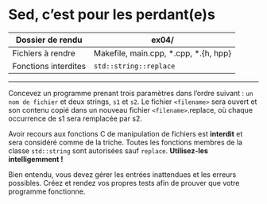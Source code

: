 # Sed, c’est pour les perdant(e)s

| Dossier de rendu | ex04/ |
| ----- | ----- |
| Fichiers à rendre | Makefile, main.cpp, *.cpp, *.{h, hpp} |
| Fonctions interdites | `std::string::replace`|
---
Concevez un programme prenant trois paramètres dans l’ordre suivant : `un nom de fichier` et deux strings, `s1` et `s2`.
Le fichier `<filename>` sera ouvert et son contenu copié dans un nouveau fichier `<filename>`.replace, où chaque occurrence de s1 sera remplacée par s2.

Avoir recours aux fonctions C de manipulation de fichiers est **interdit** et sera considéré comme de la triche. Toutes les fonctions membres de la classe `std::string` sont autorisées sauf `replace`. **Utilisez-les intelligemment !**

Bien entendu, vous devez gérer les entrées inattendues et les erreurs possibles. Créez et rendez vos propres tests afin de prouver que votre programme fonctionne.
